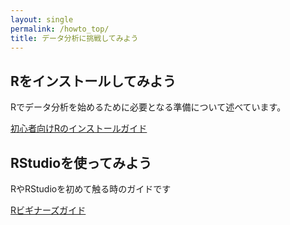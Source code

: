 ```yaml
---
layout: single
permalink: /howto_top/
title: データ分析に挑戦してみよう
---
```


## Rをインストールしてみよう

Rでデータ分析を始めるために必要となる準備について述べています。

[初心者向けRのインストールガイド](https://syunsuke.github.io/r_install_guide_for_beginners/)


## RStudioを使ってみよう

RやRStudioを初めて触る時のガイドです

[Rビギナーズガイド](https://syunsuke.github.io/r_beginners_guide/)









